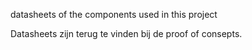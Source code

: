 datasheets of the components used in this project

Datasheets zijn terug te vinden bij de proof of consepts. 
